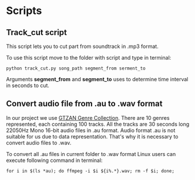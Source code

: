 # Scripts

## Track_cut script 
This script lets you to cut part from soundtrack in .mp3 format.

To use this script move to the folder with script and type in terminal:
```
python track_cut.py song_path segment_from serment_to
```
Arguments __segment_from__ and __segment_to__ uses to determine time interval in seconds to cut.

## Convert audio file from .au to .wav format
In our project we use [GTZAN Genre Collection][GTZAN].
There are 10 genres represented, each containing 100 tracks. All the
tracks are 30 seconds long 22050Hz Mono 16-bit audio files in .au format. 
Audio format .au is not suitable for us due to data representation. That's why it is necessary to convert audio files to .wav.

To convert all .au files in current folder to .wav format Linux users can execute following command in terminal:
```
for i in $(ls *au); do ffmpeg -i $i ${i%.*}.wav; rm -f $i; done;
```

<!-- LINKS -->

[GTZAN]:
http://marsyas.info/downloads/datasets.html
